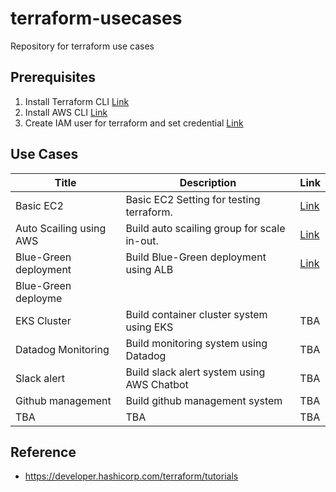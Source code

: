 # terraform-usecases
Repository for terraform use cases


## Prerequisites
1. Install Terraform CLI [Link](https://developer.hashicorp.com/terraform/tutorials/aws-get-started/install-cli)
2. Install AWS CLI [Link](https://docs.aws.amazon.com/cli/latest/userguide/getting-started-install.html)
3. Create IAM user for terraform and set credential [Link](https://developer.hashicorp.com/terraform/tutorials/aws-get-started/aws-build)

## Use Cases
|Title|Description|Link|
|---|---|---|
|Basic EC2|Basic EC2 Setting for testing terraform. | [Link](https://github.com/Terraform-Canvas/terraform-usecases/tree/main/basic-ec2)
|Auto Scailing using AWS | Build auto scailing group for scale in-out.|[Link](https://github.com/Terraform-Canvas/terraform-usecases/tree/main/autoscailing)
|Blue-Green deployment|Build Blue-Green deployment using ALB|[Link](https://github.com/Terraform-Canvas/terraform-usecases/tree/main/blue-green)
|Blue-Green deployme
|EKS Cluster|Build container cluster system using EKS|TBA|
|Datadog Monitoring|Build monitoring system using Datadog|TBA
|Slack alert|Build slack alert system using AWS Chatbot|TBA
Github management|Build github management system|TBA
|TBA |TBA|TBA


## Reference
- https://developer.hashicorp.com/terraform/tutorials
